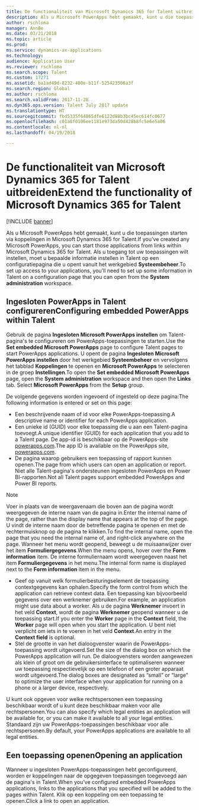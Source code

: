 ```yaml
---
title: De functionaliteit van Microsoft Dynamics 365 for Talent uitbreiden
description: Als u Microsoft PowerApps hebt gemaakt, kunt u die toepassingen starten via koppelingen in Microsoft Dynamics 365 for Talent.
author: rschloma
manager: AnnBe
ms.date: 03/21/2018
ms.topic: article
ms.prod: 
ms.service: dynamics-ax-applications
ms.technology: 
audience: Application User
ms.reviewer: rschloma
ms.search.scope: Talent
ms.custom: 17271
ms.assetid: ba1ad49d-8232-400e-b11f-525423506a3f
ms.search.region: Global
ms.author: rschloma
ms.search.validFrom: 2017-11-28
ms.dyn365.ops.version: Talent July 2017 update
ms.translationtype: HT
ms.sourcegitcommit: fbd5335f64865dfe6122d88b3bc45ec614fc0677
ms.openlocfilehash: c01a8f0106ee1181e973da50d428b8fc5e6e5a06
ms.contentlocale: nl-nl
ms.lasthandoff: 04/19/2018

---
```

# <a name="extend-the-functionality-of-microsoft-dynamics-365-for-talent"></a><span data-ttu-id="c17cc-103">De functionaliteit van Microsoft Dynamics 365 for Talent uitbreiden</span><span class="sxs-lookup"><span data-stu-id="c17cc-103">Extend the functionality of Microsoft Dynamics 365 for Talent</span></span>

[!INCLUDE [banner](includes/banner.md)]

<span data-ttu-id="c17cc-104">Als u Microsoft PowerApps hebt gemaakt, kunt u die toepassingen starten via koppelingen in Microsoft Dynamics 365 for Talent.</span><span class="sxs-lookup"><span data-stu-id="c17cc-104">If you’ve created any Microsoft PowerApps, you can start those applications from links within Microsoft Dynamics 365 for Talent.</span></span> <span data-ttu-id="c17cc-105">Als u toegang tot uw toepassingen wilt instellen, moet u bepaalde informatie instellen in Talent op een configuratiepagina die u opent vanuit het werkgebied **Systeembeheer**.</span><span class="sxs-lookup"><span data-stu-id="c17cc-105">To set up access to your applications, you’ll need to set up some information in Talent on a configuration page that you can open from the **System administration** workspace.</span></span>

## <a name="configuring-embedded-powerapps-within-talent"></a><span data-ttu-id="c17cc-106">Ingesloten PowerApps in Talent configureren</span><span class="sxs-lookup"><span data-stu-id="c17cc-106">Configuring embedded PowerApps within Talent</span></span>
<span data-ttu-id="c17cc-107">Gebruik de pagina **Ingesloten Microsoft PowerApps instellen** om Talent-pagina's te configureren om PowerApps-toepassingen te starten.</span><span class="sxs-lookup"><span data-stu-id="c17cc-107">Use the **Set embedded Microsoft PowerApps** page to configure Talent pages to start PowerApps applications.</span></span> <span data-ttu-id="c17cc-108">U opent de pagina **Ingesloten Microsoft PowerApps instellen** door het werkgebied **Systeembeheer** en vervolgens het tabblad **Koppelingen** te openen en **Microsoft PowerApps** te selecteren in de groep **Instellingen**.</span><span class="sxs-lookup"><span data-stu-id="c17cc-108">To open the **Set embedded Microsoft PowerApps** page, open the **System administration** workspace and then open the **Links** tab. Select **Microsoft PowerApps** from the **Setup** group.</span></span> 

<span data-ttu-id="c17cc-109">De volgende gegevens worden ingevoerd of ingesteld op deze pagina:</span><span class="sxs-lookup"><span data-stu-id="c17cc-109">The following information is entered or set on this page:</span></span> 

 -  <span data-ttu-id="c17cc-110">Een beschrijvende naam of id voor elke PowerApps-toepassing.</span><span class="sxs-lookup"><span data-stu-id="c17cc-110">A descriptive name or identifier for each PowerApps application.</span></span>
 -  <span data-ttu-id="c17cc-111">Een unieke id (GUID) voor elke toepassing die u aan een Talent-pagina toevoegt.</span><span class="sxs-lookup"><span data-stu-id="c17cc-111">A unique identifier (GUID) for each application that you add to a Talent page.</span></span> <span data-ttu-id="c17cc-112">De app-id is beschikbaar op de PowerApps-site [powerapps.com](http://powerapps.com/).</span><span class="sxs-lookup"><span data-stu-id="c17cc-112">The app ID is available on the PowerApps site, [powerapps.com](http://powerapps.com/).</span></span> 
 -  <span data-ttu-id="c17cc-113">De pagina waarop gebruikers een toepassing of rapport kunnen openen.</span><span class="sxs-lookup"><span data-stu-id="c17cc-113">The page from which users can open an application or report.</span></span> <span data-ttu-id="c17cc-114">Niet alle Talent-pagina's ondersteunen ingesloten PowerApps en Power BI-rapporten.</span><span class="sxs-lookup"><span data-stu-id="c17cc-114">Not all Talent pages support embedded PowerApps and Power BI reports.</span></span> 

 > [!NOTE]
 >  <span data-ttu-id="c17cc-115">Voer in plaats van de weergavenaam die boven aan de pagina wordt weergegeven de interne naam van de pagina in.</span><span class="sxs-lookup"><span data-stu-id="c17cc-115">Enter the internal name of the page, rather than the display name that appears at the top of the page.</span></span> <span data-ttu-id="c17cc-116">U vindt de interne naam door de betreffende pagina te openen en met de rechtermuisknop op de pagina te klikken.</span><span class="sxs-lookup"><span data-stu-id="c17cc-116">To find the internal name, open the page that you need the internal name of, and right-click anywhere on the page.</span></span> <span data-ttu-id="c17cc-117">Wanneer het menu wordt geopend, beweegt u de muisaanwijzer over het item **Formuliergegevens**.</span><span class="sxs-lookup"><span data-stu-id="c17cc-117">When the menu opens, hover over the **Form information** item.</span></span> <span data-ttu-id="c17cc-118">De interne formuliernaam wordt weergegeven naast het item **Formuliergegevens** in het menu.</span><span class="sxs-lookup"><span data-stu-id="c17cc-118">The internal form name is displayed next to the **Form information** item in the menu.</span></span>
 
-   <span data-ttu-id="c17cc-119">Geef op vanuit welk formulierbesturingselement de toepassing contextgegevens kan ophalen.</span><span class="sxs-lookup"><span data-stu-id="c17cc-119">Specify the form control from which the application can retrieve context data.</span></span> <span data-ttu-id="c17cc-120">Een toepassing kan bijvoorbeeld gegevens over een werknemer gebruiken.</span><span class="sxs-lookup"><span data-stu-id="c17cc-120">For example, an application might use data about a worker.</span></span> <span data-ttu-id="c17cc-121">Als u de pagina **Werknemer** invoert in het veld **Context**, wordt de pagina **Werknemer** geopend wanneer u de toepassing start.</span><span class="sxs-lookup"><span data-stu-id="c17cc-121">If you enter the **Worker** page in the **Context** field, the **Worker** page will open when you start the application.</span></span> <span data-ttu-id="c17cc-122">U bent niet verplicht om iets in te voeren in het veld **Context**.</span><span class="sxs-lookup"><span data-stu-id="c17cc-122">An entry in the **Context field** is optional.</span></span> 
-   <span data-ttu-id="c17cc-123">Stel de grootte in van het dialoogvenster waarin de PowerApps-toepassing wordt uitgevoerd.</span><span class="sxs-lookup"><span data-stu-id="c17cc-123">Set the size of the dialog box on which the PowerApps application will run.</span></span> <span data-ttu-id="c17cc-124">De dialoogvensters worden aangewezen als klein of groot om de gebruikersinterface te optimaliseren wanneer uw toepassing respectievelijk op een telefoon of een groter apparaat wordt uitgevoerd.</span><span class="sxs-lookup"><span data-stu-id="c17cc-124">The dialog boxes are designated as “small” or “large” to optimize the user interface when your application for running on a phone or a larger device, respectively.</span></span> 


<span data-ttu-id="c17cc-125">U kunt ook opgeven voor welke rechtspersonen een toepassing beschikbaar wordt of u kunt deze beschikbaar maken voor alle rechtspersonen.</span><span class="sxs-lookup"><span data-stu-id="c17cc-125">You can also specify which legal entities an application will be available for, or you can make it available to all your legal entities.</span></span> <span data-ttu-id="c17cc-126">Standaard zijn uw PowerApps-toepassingen beschikbaar voor alle rechtspersonen.</span><span class="sxs-lookup"><span data-stu-id="c17cc-126">By default, your PowerApps applications are available to all legal entities.</span></span>

## <a name="opening-an-application"></a><span data-ttu-id="c17cc-127">Een toepassing openen</span><span class="sxs-lookup"><span data-stu-id="c17cc-127">Opening an application</span></span>
<span data-ttu-id="c17cc-128">Wanneer u ingesloten PowerApps-toepassingen hebt geconfigureerd, worden er koppelingen naar de opgegeven toepassingen toegevoegd aan de pagina's in Talent.</span><span class="sxs-lookup"><span data-stu-id="c17cc-128">When you’ve configured embedded PowerApps applications, links to the applications that you specified will be added to the pages within Talent.</span></span> <span data-ttu-id="c17cc-129">Klik op een koppeling om een toepassing te openen.</span><span class="sxs-lookup"><span data-stu-id="c17cc-129">Click a link to open an application.</span></span> 



